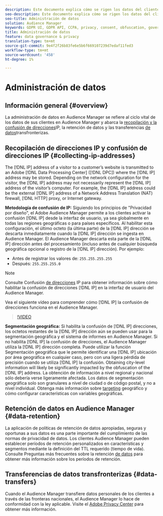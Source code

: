 ```yaml
---
description: Este documento explica cómo se rigen los datos del cliente en el Audience Manager.
seo-description: Este documento explica cómo se rigen los datos del cliente en el Audience Manager.
seo-title: Administración de datos
solution: Audience Manager
keywords: GDPR UI, GDPR API, CCPA, privacy, consent, obfuscation, governance
title: Administración de datos
feature: data governance & privacy
translation-type: tm+mt
source-git-commit: 9e4f2f26b83fe6e5b6f669107239d7edaf11fed3
workflow-type: tm+mt
source-wordcount: '458'
ht-degree: 1%

---
```



# Administración de datos

## Información general {#overview}

La administración de datos en Audience Manager se refiere al ciclo vital de los datos de sus clientes en Audience Manager y abarca la [recopilación y la confusión de direcciones](data-governance.md#collecting-ip-addresses)IP, la retención [](data-governance.md#data-retention)de datos y las transferencias [de datos](data-governance.md#data-transfers)transfronterizas.

## Recopilación de direcciones IP y confusión de direcciones IP {#collecting-ip-addresses}

The [!DNL IP] address of a visitor to a customer’s website is transmitted to an Adobe [!DNL Data Processing Center] ([!DNL DPC]) where the [!DNL IP] address may be stored. Depending on the network configuration for the visitor, the [!DNL IP] address may not necessarily represent the [!DNL IP] address of the visitor’s computer. For example, the [!DNL IP] address could be the external [!DNL IP] address of a Network Address Translation (NAT) firewall, [!DNL HTTP] proxy, or Internet gateway.

**Metodología de confusión de IP:** Siguiendo los principios de &quot;Privacidad por diseño&quot;, el Adobe Audience Manager permite a los clientes activar la confusión [!DNL IP] desde la interfaz de usuario, ya sea globalmente en todas las regiones geográficas o para países específicos. Al habilitar esta configuración, el último octeto (la última parte) de la [!DNL IP] dirección se descarta inmediatamente cuando la [!DNL IP] dirección se ingesta en Audience Manager. El Audience Manager descarta esta parte de la [!DNL IP] dirección antes del procesamiento (incluso antes de cualquier búsqueda geográfica opcional o registro de la [!DNL IP] dirección). Por ejemplo:

* Antes de registrar los valores de: `255.255.255.255`
* Después: `255.255.255.0`

>[!NOTE]
>
>Consulte Confusión [de direcciones](../../features/administration/ip-obfuscation.md) IP para obtener información sobre cómo habilitar la confusión de direcciones [!DNL IP] en la interfaz de usuario del Audience Manager.

Vea el siguiente vídeo para comprender cómo [!DNL IP] la confusión de direcciones funciona en el Audience Manager.

>[!VIDEO](https://video.tv.adobe.com/v/27218/)

**Segmentación geográfica:** Si habilita la confusión de [!DNL IP] direcciones, los octetos restantes de la [!DNL IP] dirección aún se pueden usar para la segmentación geográfica y el sistema de informes en Audience Manager. Si no habilita [!DNL IP] la confusión de direcciones, el Audience Manager utiliza la [!DNL IP] dirección completa. Puede utilizar la función Segmentación geográfica que le permite identificar una [!DNL IP] ubicación por área geográfica en cualquier caso, pero con una ligera pérdida de precisión cuando se utiliza [!DNL IP] la confusión. Obtaining city-level information will likely be significantly impacted by the obfuscation of the [!DNL IP] address. La obtención de información a nivel regional y nacional sólo debería verse ligeramente afectada. Los datos de segmentación geográfica solo son granulares a nivel de ciudad o de código postal, y no a nivel individual. Obtenga más información sobre [targeting](../../features/traits/trait-geotarget-keys.md) geográfico y cómo configurar características con variables geográficas.

## Retención de datos en Audience Manager {#data-retention}

La aplicación de políticas de retención de datos apropiadas, seguras y oportunas a sus datos es una parte importante del cumplimiento de las normas de privacidad de datos. Los clientes Audience Manager pueden establecer períodos de retención personalizados en características y segmentos mediante la definición del TTL requerido (tiempo de vida). Consulte Preguntas más frecuentes sobre la retención [de datos](../../faq/faq-privacy.md) para obtener más información sobre los períodos de retención.

## Transferencias de datos transfronterizas {#data-transfers}

Cuando el Audience Manager transfiere datos personales de los clientes a través de las fronteras nacionales, el Audience Manager lo hace de conformidad con la ley aplicable. Visite el [Adobe Privacy Center](https://www.adobe.com/privacy/eudatatransfers.html) para obtener más información.